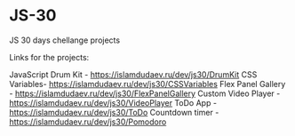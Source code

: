 # JS-30
JS 30 days chellange projects

Links for the projects:

JavaScript Drum Kit - https://islamdudaev.ru/dev/js30/DrumKit
CSS Variables- https://islamdudaev.ru/dev/js30/CSSVariables
Flex Panel Gallery - https://islamdudaev.ru/dev/js30/FlexPanelGallery
Custom Video Player - https://islamdudaev.ru/dev/js30/VideoPlayer
ToDo App - https://islamdudaev.ru/dev/js30/ToDo
Countdown timer - https://islamdudaev.ru/dev/js30/Pomodoro

